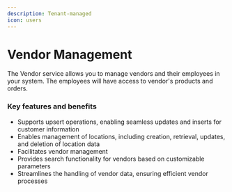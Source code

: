 ```yaml
---
description: Tenant-managed
icon: users
---
```


# Vendor Management

The Vendor service allows you to manage vendors and their employees in your system. The employees will have access to vendor's products and orders.

### Key features and benefits

* Supports upsert operations, enabling seamless updates and inserts for customer information
* Enables management of locations, including creation, retrieval, updates, and deletion of location data
* Facilitates vendor management
* Provides search functionality for vendors based on customizable parameters
* Streamlines the handling of vendor data, ensuring efficient vendor processes
